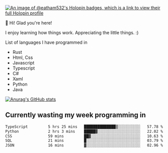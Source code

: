 [![An image of @eatham532's Holopin badges, which is a link to view their full Holopin profile](https://holopin.me/eatham532)](https://holopin.io/@eatham532)


👋 Hi! Glad you're here!

I enjoy learning how things work. Appreciating the little things. :)


List of languages I have programmed in
- Rust
- Html, Css
- Javascript
- Typescript
- C#
- Xaml
- Python
- Java

[![Anurag's GitHub stats](https://github-readme-stats.vercel.app/api?username=Eatham532&theme=dark)](https://github.com/anuraghazra/github-readme-stats)


## Currently wasting my week programming in
<!--START_SECTION:waka-->

```txt
TypeScript         5 hrs 25 mins   ██████████████▒░░░░░░░░░░   57.78 %
Python             2 hrs 3 mins    █████▓░░░░░░░░░░░░░░░░░░░   22.02 %
CSS                59 mins         ██▓░░░░░░░░░░░░░░░░░░░░░░   10.63 %
SQL                21 mins         █░░░░░░░░░░░░░░░░░░░░░░░░   03.79 %
JSON               16 mins         ▓░░░░░░░░░░░░░░░░░░░░░░░░   02.96 %
```

<!--END_SECTION:waka-->

